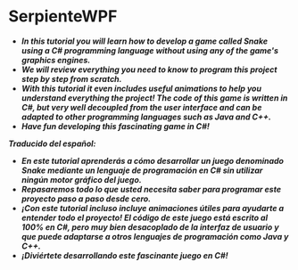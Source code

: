 # SerpienteWPF

- **_In this tutorial you will learn how to develop a game called Snake using a C# programming language without using any of the game's graphics engines._**
- **_We will review everything you need to know to program this project step by step from scratch._**
- **_With this tutorial it even includes useful animations to help you understand everything the project! The code of this game is written in C#, but very well decoupled from the user interface and can be adapted to other programming languages ​​such as Java and C++._**
- **_Have fun developing this fascinating game in C#!_**

**_Traducido del español:_**

- **_En este tutorial aprenderás a cómo desarrollar un juego denominado Snake mediante un lenguaje de programación en C# sin utilizar ningún motor gráfico del juego._**
- **_Repasaremos todo lo que usted necesita saber para programar este proyecto paso a paso desde cero._**
- **_¡Con este tutorial incluso incluye animaciones útiles para ayudarte a entender todo el proyecto! El código de este juego está escrito al 100% en C#, pero muy bien desacoplado de la interfaz de usuario y que puede adaptarse a otros lenguajes de programación como Java y C++._**
- **_¡Diviértete desarrollando este fascinante juego en C#!_**

